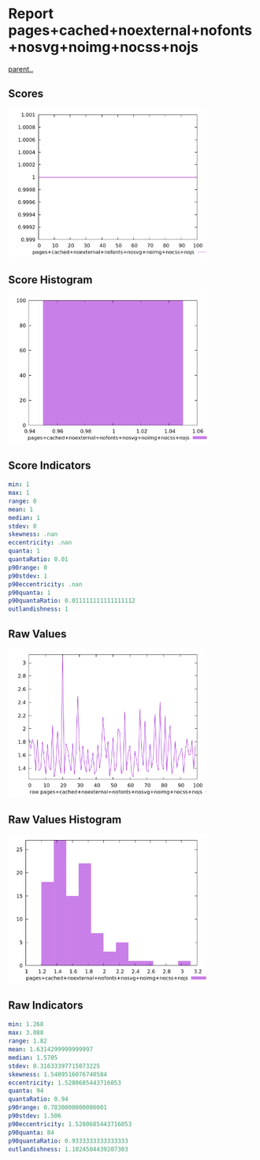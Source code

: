 # Report pages+cached+noexternal+nofonts+nosvg+noimg+nocss+nojs

[parent..](./..)  


## Scores

![score](./score.png)  

## Score Histogram

![hist](./hist.png)  

## Score Indicators

```yaml
min: 1
max: 1
range: 0
mean: 1
median: 1
stdev: 0
skewness: .nan
eccentricity: .nan
quanta: 1
quantaRatio: 0.01
p90range: 0
p90stdev: 1
p90eccentricity: .nan
p90quanta: 1
p90quantaRatio: 0.011111111111111112
outlandishness: 1

```

## Raw Values

![raw](./raw.png)  

## Raw Values Histogram

![raw hist](./raw_hist.png)  

## Raw Indicators

```yaml
min: 1.268
max: 3.088
range: 1.82
mean: 1.6314299999999997
median: 1.5705
stdev: 0.31633397715073225
skewness: 1.5409516076740584
eccentricity: 1.5280685443716053
quanta: 94
quantaRatio: 0.94
p90range: 0.7830000000000001
p90stdev: 1.506
p90eccentricity: 1.5280685443716053
p90quanta: 84
p90quantaRatio: 0.9333333333333333
outlandishness: 1.1024504439207303

```

<style>
  img {
    max-width: 80%;
  }
</style>
      
